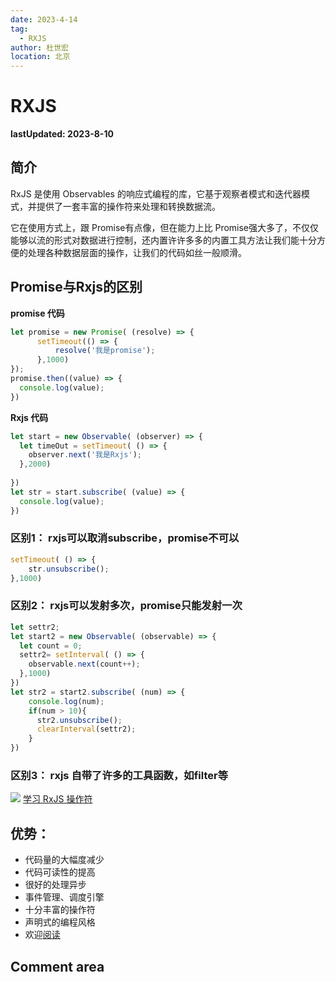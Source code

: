 ```yaml
---
date: 2023-4-14
tag:
  - RXJS
author: 杜世宏
location: 北京
---
```


# RXJS

**lastUpdated: 2023-8-10**

## 简介
RxJS 是使用 Observables 的响应式编程的库，它基于观察者模式和迭代器模式，并提供了一套丰富的操作符来处理和转换数据流。

它在使⽤⽅式上，跟  Promise有点像，但在能⼒上⽐  Promise强⼤多了，不仅仅能够以流的形式对数据进⾏控制，还内置许许多多的内置⼯具⽅法让我们能⼗分⽅便的处理各种数据层⾯的操作，让我们的代码如丝⼀般顺滑。

## Promise与Rxjs的区别
**promise 代码**
```Javascript
let promise = new Promise( (resolve) => {
      setTimeout(() => {
          resolve('我是promise');
      },1000)
});
promise.then((value) => {
  console.log(value);
})
```
**Rxjs 代码**
```Javascript
let start = new Observable( (observer) => {
  let timeOut = setTimeout( () => {
    observer.next('我是Rxjs');
  },2000)
  
})
let str = start.subscribe( (value) => {
  console.log(value);
})
```
### 区别1： rxjs可以取消subscribe，promise不可以
```Javascript
setTimeout( () => {
    str.unsubscribe();
},1000)
```
### 区别2： rxjs可以发射多次，promise只能发射一次
```Javascript
let settr2;
let start2 = new Observable( (observable) => {
  let count = 0;
  settr2= setInterval( () => {
    observable.next(count++);
  },1000)
})
let str2 = start2.subscribe( (num) => {
    console.log(num);
    if(num > 10){
      str2.unsubscribe();
      clearInterval(settr2);
    } 
})
```
### 区别3： rxjs 自带了许多的工具函数，如filter等
![](https://img-blog.csdnimg.cn/d4512d113d0e4c4ca643bd7b969287da.png?x-oss-process=image/watermark,type_d3F5LXplbmhlaQ,shadow_50,text_Q1NETiBAYXl6cQ==,size_20,color_FFFFFF,t_70,g_se,x_16)
[学习 RxJS 操作符](https://rxjs-cn.github.io/learn-rxjs-operators/operators/creation/create.html)

## 优势：


- 代码量的⼤幅度减少
- 代码可读性的提⾼
- 很好的处理异步
- 事件管理、调度引擎
- ⼗分丰富的操作符
- 声明式的编程风格
- 欢迎[阅读](https://www.kancloud.cn/David-TechNomad/rxjs/3051043#_RxJS_1)
<!-- README.md -->
## Comment area

<Vssue />